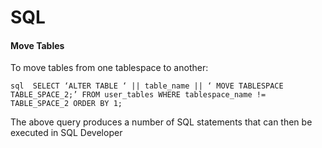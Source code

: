 # SQL

#### Move Tables

To move tables from one tablespace to another:

```sql  SELECT ‘ALTER TABLE ‘ || table_name || ‘ MOVE TABLESPACE TABLE_SPACE_2;’ FROM user_tables WHERE tablespace_name != TABLE_SPACE_2 ORDER BY 1; ```

The above query produces a number of SQL statements that can then be executed in SQL Developer


